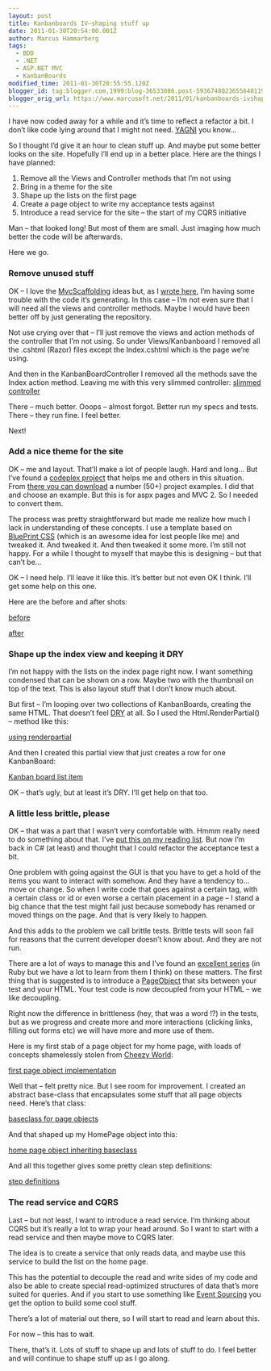 ```yaml
---
layout: post
title: Kanbanboards IV–shaping stuff up
date: 2011-01-30T20:54:00.001Z
author: Marcus Hammarberg
tags:
  - BDD
  - .NET
  - ASP.NET MVC
  - KanbanBoards
modified_time: 2011-01-30T20:55:55.120Z
blogger_id: tag:blogger.com,1999:blog-36533086.post-5936748023655640119
blogger_orig_url: https://www.marcusoft.net/2011/01/kanbanboards-ivshaping-stuff-up.html
---
```


I have now coded away for a while and it’s time to reflect a refactor a bit. I don’t like code lying around that I might not need. [YAGNI](http://en.wikipedia.org/wiki/You_ain't_gonna_need_it) you know...

So I thought I’d give it an hour to clean stuff up. And maybe put some better looks on the site. Hopefully I’ll end up in a better place. Here are the things I have planned:

1. Remove all the Views and Controller methods that I’m not using
2. Bring in a theme for the site
3. Shape up the lists on the first page
4. Create a page object to write my acceptance tests against
5. Introduce a read service for the site – the start of my CQRS initiative

Man – that looked long! But most of them are small. Just imaging how much better the code will be afterwards.

Here we go.

### Remove unused stuff

OK – I love the [MvcScaffolding](http://blog.stevensanderson.com/2011/01/13/scaffold-your-aspnet-mvc-3-project-with-the-mvcscaffolding-package/) ideas but, as I [wrote here](https://www.marcusoft.net/2011/01/tdd-and-scaffolding.html), I’m having some trouble with the code it’s generating. In this case – I’m not even sure that I will need all the views and controller methods. Maybe I would have been better off by just generating the repository.

Not use crying over that – I’ll just remove the views and action methods of the controller that I’m not using. So under Views/Kanbanboard I removed all the .cshtml (Razor) files except the Index.cshtml which is the page we’re using.

And then in the KanbanBoardController I removed all the methods save the Index action method. Leaving me with this very slimmed controller: [slimmed controller](/img/slimmed%2520controller_thumb.jpg)

There – much better. Ooops – almost forgot. Better run my specs and tests. There – they run fine. I feel better.

Next!

### Add a nice theme for the site

OK – me and layout. That’ll make a lot of people laugh. Hard and long... But I’ve found a [codeplex project](http://mvccontribgallery.codeplex.com/) that helps me and others in this situation. From [there you can download](http://mvccontribgallery.codeplex.com/SourceControl/list/changesets#) a number (50+) project examples. I did that and choose an example. But this is for aspx pages and MVC 2. So I needed to convert them.

The process was pretty straightforward but made me realize how much I lack in understanding of these concepts. I use a template based on [BluePrint CSS](http://www.blueprintcss.org/) (which is an awesome idea for lost people like me) and tweaked it. And tweaked it. And then tweaked it some more. I’m still not happy. For a while I thought to myself that maybe this is designing – but that can’t be...

OK – I need help. I’ll leave it like this. It’s better but not even OK I think. I’ll get some help on this one.

Here are the before and after shots:

[before](/img/before_thumb%255B1%255D.jpg)

[after](/img/after_thumb%255B3%255D.jpg)

### Shape up the index view and keeping it DRY

I’m not happy with the lists on the index page right now. I want something condensed that can be shown on a row. Maybe two with the thumbnail on top of the text. This is also layout stuff that I don’t know much about.

But first – I’m looping over two collections of KanbanBoards, creating the same HTML. That doesn’t feel [DRY](http://en.wikipedia.org/wiki/Don't_repeat_yourself) at all. So I used the Html.RenderPartial() – method like this:

[using renderpartial](/img/using%2520renderpartial_thumb%255B1%255D.jpg)

And then I created this partial view that just creates a row for one KanbanBoard:

[Kanban board list item](/img/Kanban%2520board%2520list%2520item_thumb.jpg)

OK – that’s ugly, but at least it’s DRY. I’ll get help on that too.

### A little less brittle, please

OK – that was a part that I wasn’t very comfortable with. Hmmm really need to do something about that. I’ve [put this on my reading list](http://pragprog.com/titles/bhgwad/web-design-for-developers). But now I’m back in C# (at least) and thought that I could refactor the acceptance test a bit.

One problem with going against the GUI is that you have to get a hold of the items you want to interact with somehow. And they have a tendency to... move or change. So when I write code that goes against a certain tag, with a certain class or id or even worse a certain placement in a page – I stand a big chance that the test might fail just because somebody has renamed or moved things on the page. And that is very likely to happen.

And this adds to the problem we call brittle tests. Brittle tests will soon fail for reasons that the current developer doesn’t know about. And they are not run.

There are a lot of ways to manage this and I’ve found an [excellent series](http://www.cheezyworld.com/2010/11/09/ui-tests-not-brittle/) (in Ruby but we have a lot to learn from them I think) on these matters. The first thing that is suggested is to introduce a [PageObject](http://code.google.com/p/selenium/wiki/PageObjects) that sits between your test and your HTML. Your test code is now decoupled from your HTML – we like decoupling.

Right now the difference in brittleness (hey, that was a word !?) in the tests, but as we progress and create more and more interactions (clicking links, filling out forms etc) we will have more and more use of them.

Here is my first stab of a page object for my home page, with loads of concepts shamelessly stolen from [Cheezy World](http://www.cheezyworld.com/):

[first page object implementation](/img/first%2520page%2520object%2520implementation_thumb%255B1%255D.jpg)

Well that – felt pretty nice. But I see room for improvement. I created an abstract base-class that encapsulates some stuff that all page objects need. Here’s that class:

[baseclass for page objects](/img/baseclass%2520for%2520page%2520objects_thumb%255B2%255D.jpg)

And that shaped up my HomePage object into this:

[home page object inheriting baseclass](/img/home%2520page%2520object%2520inheriting%2520baseclass_thumb%255B1%255D.jpg)

And all this together gives some pretty clean step definitions:

[step definitions](/img/step%2520defintion_thumb.jpg)

### The read service and CQRS

Last – but not least, I want to introduce a read service. I’m thinking about CQRS but it’s really a lot to wrap your head around. So I want to start with a read service and then maybe move to CQRS later.

The idea is to create a service that only reads data, and maybe use this service to build the list on the home page.

This has the potential to decouple the read and write sides of my code and also be able to create special read-optimized structures of data that’s more suited for queries. And if you start to use something like [Event Sourcing](http://en.wikipedia.org/wiki/Event_sourcing) you get the option to build some cool stuff.

There’s a lot of material out there, so I will start to read and learn about this.

For now – this has to wait.

There, that’s it. Lots of stuff to shape up and lots of stuff to do. I feel better and will continue to shape stuff up as I go along.
